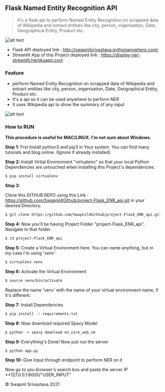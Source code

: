 ## Flask Named Entity Recognition API

> It's a flask api to perform Named Entity Recognition on scrapped data of Wikipedia 
> and extract entities like city, person, organisation, Date, Geographical Entity, Product etc.

![alt text](https://res.cloudinary.com/trinitytuts/image/upload/v1585627329/REST_API_jqcrkq.png)

- Flask API deployed link : http://swapnilsrivastava.pythonanywhere.com/
- Streamlit App of this Project deployed link : https://display-ner-streamlit.herokuapp.com

### Feature

- perform Named Entity Recognition on scrapped data of Wikipedia and extract entities like city, person, organisation, Date, Geographical Entity, Product etc.
- It's a api so it can be used anywhere to perform NER
- It uses Wikipedia api to show the summary of any input

![alt text](https://cdn.pixabay.com/photo/2021/04/12/20/47/20-47-42-229_1280.jpg)

### How to RUN

**This procedure is useful for MAC/LINUX. I'm not sure about Windows.**

**Step 1:**
Frst Install python3 and pip3 in Your system. You can find many tutorials and blog online. (Ignore if already installed)

**Step 2:**
Install Virtial Environment "virtualenv" so that your local Python Dependencies are untouched when installing this Project's dependencies.

```bash
$ pip install virtualenv
```

**Step 3:**

Clone this GITHUB REPO using this Link : https://github.com/Swapnil4Github/project-Flask_ENR_api.git in your desired Directory.

```bash
$ git clone https://github.com/Swapnil4Github/project-Flask_ENR_api.git
```

**Step 4:**
Now you'll be having Project Folder "project-Flask_ENR_api". Navigate to that folder.

```bash
$ cd project-Flask_ENR_api
```

**Step 5:**
Create a Virtual Environment here. You can name anything, but in my case I'm using '_venv_'

```bash
$ virtualenv venv
```

**Step 6:**
Activate the Virtual Environment

```bash
$ source venv/bin/activate
```

Replace the name 'venv' with the name of your virtual environment name, if it's different.

**Step 7:**
Install Dependencies

```bash
$ pip install -r requirements.txt
```

**Step 8:**
Now download required Spacy Model

```bash
$ python -m spacy download en_core_web_sm
```

**Step 9:**
Everything's Done!
Now just run the server

```bash
$ python app.py
```
**Step 10:**
Give Input through endpoint to perform NER on it

Now go to you browser's search box and paste the server IP **127.0.0.1:8000/"USER_INPUT"



&copy; Swapnil Srivastava 2021
